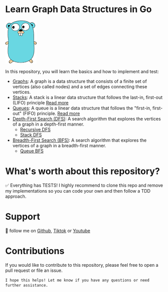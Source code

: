 # Learn Graph Data Structures in Go

<img src="gopher.svg" alt="gopher" width="100"/>

In this repository, you will learn the basics and how to implement and test:

* [Graphs](graph): A graph is a data structure that consists of a finite set of vertices (also called nodes) and a set
  of edges connecting these vertices.
* [Stacks](stack): A stack is a linear data structure that follows the last-in, first-out (LIFO)
  principle [Read more](stack)
* [Queues](queue): A queue is a linear data structure that follows the "first-in, first-out" (FIFO)
  principle. [Read more](queue)
* [Depth-First Search (DFS)](dfs): A search algorithm that explores the vertices of a graph in a depth-first manner.
    * [Recursive DFS](dfs/recursive_dfs.go)
    * [Stack DFS](dfs/stack_dfs.go)
* [Breadth-First Search (BFS)](bfs): A search algorithm that explores the vertices of a graph in a breadth-first manner.
    * [Queue BFS](bfs/queue_bfs.go)

# What's worth about this repository?

✅ Everything has TESTS! I highly recommend to clone this repo and remove my implementations so you can code your own and
then follow a TDD approach.

# Support

💪 follow me on [Github](https://github.com/sergiosheypol), [Tiktok](https://www.tiktok.com/@sergiosheypol)
or [Youtube](https://youtube.com/@sergiosheypol)

# Contributions

If you would like to contribute to this repository, please feel free to open a pull request or file an issue.

```
I hope this helps! Let me know if you have any questions or need further assistance.
```





